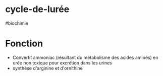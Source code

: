# cycle-de-lurée
#biochimie 



# Fonction


- Convertit ammoniac (résultant du métabolisme des acides aminés) en urée non toxique pour excrétion dans les urines 
- synthèse d'arginine et d'ornithine 

